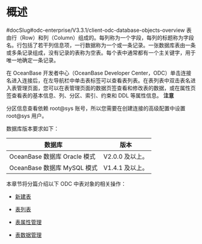 概述 
=======================
#docSlug#odc-enterprise/V3.3.1/client-odc-database-objects-overview
表由行（Row）和列（Column）组成的。每列称为一个字段，每列的标题称为字段名。行包括了若干列信息项，一行数据称为一个或一条记录。一张数据库表由一条或多条记录组成，没有记录的表称为空表。每个表中通常都有一个主关键字，用于唯一地确定一条记录。 

在 OceanBase 开发者中心（OceanBase Developer Center，ODC）单击连接名进入连接后，在左导航栏中单击表标签可以查看表列表。在表列表中双击表名进入表管理页面，您可以在表管理页面的数据页签查看和修改表的数据，或在属性页签查看表的基本信息、列、分区、索引、约束和 DDL 等属性信息。
**注意**



分区信息查看依赖 root@sys 账号，所以您需要在创建连接的高级配置中设置 root@sys 用户。

数据库版本要求如下：


|           数据库           |     版本      |
|-------------------------|-------------|
| OceanBase 数据库 Oracle 模式 | V2.0.0 及以上。 |
| OceanBase 数据库 MySQL 模式  | V1.4.1 及以上。 |



本章节将分篇介绍以下 ODC 中表对象的相关操作：

* [新建表](../1.client-odc-table-objects/2.client-odc-create-a-table.md)

  

* [表列表](../1.client-odc-table-objects/3.client-odc-table-list.md)

  

* [表属性管理](../1.client-odc-table-objects/4.client-odc-manage-table-attributes.md)

  

* [表数据管理](../1.client-odc-table-objects/5.client-odc-manage-table-data.md)

  




